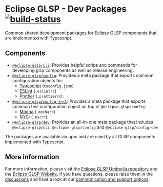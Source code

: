 # Eclipse GLSP - Dev Packages [![build-status](https://img.shields.io/jenkins/build?jobUrl=https://ci.eclipse.org/glsp/job/eclipse-glsp/job/glsp/job/master)](https://ci.eclipse.org/glsp/job/eclipse-glsp/job/glsp-client/job/master)

Common shared development packages for Eclipse GLSP components that are implemented with Typescript.

## Components

-   [`@eclipse-glsp/cli`](./cli/README.md): Provides helpful scrips and commands for developing glsp components as well as release engineering.
-   [`@eclipse-glsp/config`](./config/README.md): Provides a meta package that exports common configuration objects for:
    -   [Typescript](https://www.typescriptlang.org/) (`tsconfig.json`)
    -   [ESLint](https://eslint.org/) (`.eslintrc`)
    -   [Prettier](https://prettier.io/) (`.prettierrc`).
-   [`@eclipse-glsp/config-test`](./config-test//README.md): Provides a meta package that exports common test configuration object on top of `@eclipse-glsp/config`:
    -   [Mocha](https://www.npmjs.com/package/@eclipse-glsp/mocha-config) (`.mocharc`)
    -   [NYC](https://www.npmjs.com/package/@eclipse-glsp/nyc-config): (`.nycrc`)
-   [`@eclipse-glsp/dev`](./dev//README.md): Provides an all-in-one meta package that includes `@eclipse-glsp/cli`, `@eclipse-glsp/config` and `@eclipse-glsp/config-dev`

The packages are available via npm and are used by all GLSP components implemented with Typescript.

## More information

For more information, please visit the [Eclipse GLSP Umbrella repository](https://github.com/eclipse-glsp/glsp) and the [Eclipse GLSP Website](https://www.eclipse.org/glsp/).
If you have questions, please raise them in the [discussions](https://github.com/eclipse-glsp/glsp/discussions) and have a look at our [communication and support options](https://www.eclipse.org/glsp/contact/).
